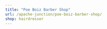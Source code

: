 ```yaml
---
title: "Poe Boiz Barber Shop"
url: /apache-junction/poe-boiz-barber-shop/
shop: hairdresser
---
```

